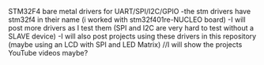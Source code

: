 
STM32F4 bare metal drivers for UART/SPI/I2C/GPIO
-the stm drivers have stm32f4 in their name (i worked with stm32f401re-NUCLEO board)
-I will post more drivers as I test them (SPI and I2C are very hard to test without a SLAVE device)
-I will also post projects using these drivers in this repository (maybe using an LCD with SPI and LED Matrix)
//I will show the projects YouTube videos maybe?
